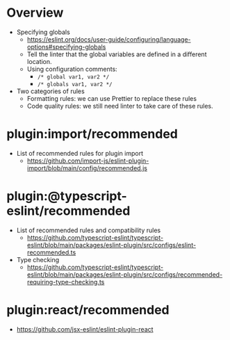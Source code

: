 # Overview

- Specifying globals
    + https://eslint.org/docs/user-guide/configuring/language-options#specifying-globals
    + Tell the linter that the global variables are defined in a
      different location.
    + Using configuration comments:
        * `/* global var1, var2 */`
        * `/* globals var1, var2 */`
- Two categories of rules
    + Formatting rules: we can use Prettier to replace these rules
    + Code quality rules: we still need linter to take care of these
      rules.

# plugin:import/recommended

- List of recommended rules for plugin import
    + https://github.com/import-js/eslint-plugin-import/blob/main/config/recommended.js

# plugin:@typescript-eslint/recommended

- List of recommended rules and compatibility rules
    + https://github.com/typescript-eslint/typescript-eslint/blob/main/packages/eslint-plugin/src/configs/eslint-recommended.ts
- Type checking
    + https://github.com/typescript-eslint/typescript-eslint/blob/main/packages/eslint-plugin/src/configs/recommended-requiring-type-checking.ts

# plugin:react/recommended

- https://github.com/jsx-eslint/eslint-plugin-react

